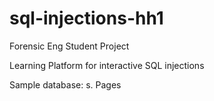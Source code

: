 # sql-injections-hh1
Forensic Eng Student Project 

Learning Platform for interactive SQL injections 

Sample database: s. Pages
